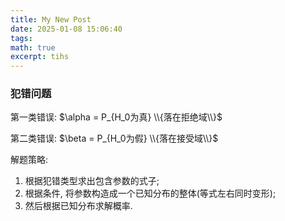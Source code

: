 ```yaml
---
title: My New Post
date: 2025-01-08 15:06:40
tags: 
math: true
excerpt: tihs
---
```

### 犯错问题

第一类错误: $\alpha = P_{H_0为真} \\{落在拒绝域\\}$

第二类错误: $\beta = P_{H_0为假} \\{落在接受域\\}$ 

解题策略:

1. 根据犯错类型求出包含参数的式子;
2. 根据条件, 将参数构造成一个已知分布的整体(等式左右同时变形);
3. 然后根据已知分布求解概率.